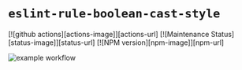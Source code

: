 # `eslint-rule-boolean-cast-style`

[![github actions][actions-image]][actions-url]
[![Maintenance Status][status-image]][status-url]
[![NPM version][npm-image]][npm-url]

![example workflow](https://github.com/github/docs/actions/workflows/main.yml/badge.svg)

